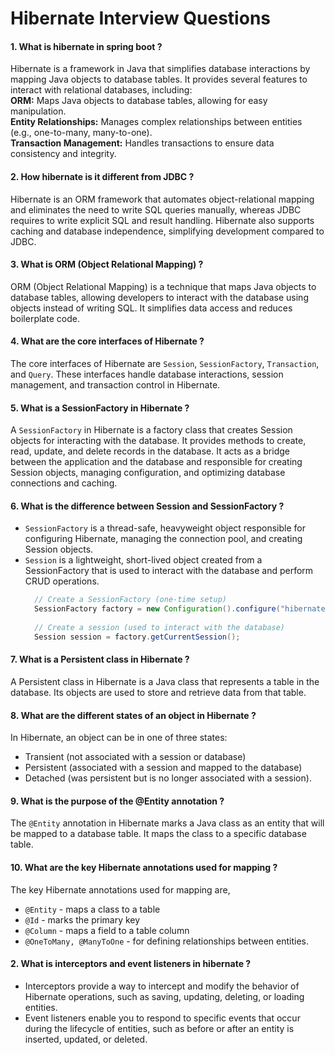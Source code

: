 # Hibernate Interview Questions

#### 1. What is hibernate in spring boot ?
Hibernate is a framework in Java that simplifies database interactions by mapping Java objects to database tables. It provides several features to interact with relational databases, including: </br>
<b>ORM:</b> Maps Java objects to database tables, allowing for easy manipulation. </br>
<b>Entity Relationships:</b> Manages complex relationships between entities (e.g., one-to-many, many-to-one).</br>
<b>Transaction Management:</b> Handles transactions to ensure data consistency and integrity.

#### 2. How hibernate is it different from JDBC ?
Hibernate is an ORM framework that automates object-relational mapping and eliminates the need to write SQL queries manually, whereas JDBC requires to write explicit SQL and result handling. Hibernate also supports caching and database independence, simplifying development compared to JDBC.

#### 3. What is ORM (Object Relational Mapping) ?
ORM (Object Relational Mapping) is a technique that maps Java objects to database tables, allowing developers to interact with the database using objects instead of writing SQL. It simplifies data access and reduces boilerplate code.

#### 4. What are the core interfaces of Hibernate ?
The core interfaces of Hibernate are `Session`, `SessionFactory`, `Transaction`, and `Query`. These interfaces handle database interactions, session management, and transaction control in Hibernate.

#### 5. What is a SessionFactory in Hibernate ?
A `SessionFactory` in Hibernate is a factory class that creates Session objects for interacting with the database. It provides methods to create, read, update, and delete records in the database.  It acts as a bridge between the application and the database and responsible for creating Session objects, managing configuration, and optimizing database connections and caching.

#### 6. What is the difference between Session and SessionFactory ?
* `SessionFactory` is a thread-safe, heavyweight object responsible for configuring Hibernate, managing the connection pool, and creating Session objects.
* `Session` is a lightweight, short-lived object created from a SessionFactory that is used to interact with the database and perform CRUD operations.
  ```java
    // Create a SessionFactory (one-time setup)
    SessionFactory factory = new Configuration().configure("hibernate.cfg.xml").addAnnotatedClass(Employee.class).buildSessionFactory();
        
    // Create a session (used to interact with the database)
    Session session = factory.getCurrentSession();
  ```
  
#### 7. What is a Persistent class in Hibernate ?
A Persistent class in Hibernate is a Java class that represents a table in the database. Its objects are used to store and retrieve data from that table.

#### 8. What are the different states of an object in Hibernate ?
In Hibernate, an object can be in one of three states:</br>
* Transient (not associated with a session or database)
* Persistent (associated with a session and mapped to the database)
* Detached (was persistent but is no longer associated with a session).

#### 9. What is the purpose of the @Entity annotation ?
The `@Entity` annotation in Hibernate marks a Java class as an entity that will be mapped to a database table. It maps the class to a specific database table.

#### 10. What are the key Hibernate annotations used for mapping ?
The key Hibernate annotations used for mapping are,
* `@Entity` - maps a class to a table
* `@Id` - marks the primary key
* `@Column` - maps a field to a table column
* `@OneToMany, @ManyToOne` - for defining relationships between entities.

#### 2. What is interceptors and event listeners in hibernate ?
* Interceptors provide a way to intercept and modify the behavior of Hibernate operations, such as saving, updating, deleting, or loading entities.
* Event listeners enable you to respond to specific events that occur during the lifecycle of entities, such as before or after an entity is inserted, updated, or deleted.

